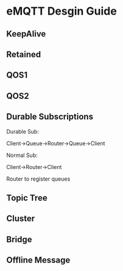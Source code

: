 # eMQTT Desgin Guide

## KeepAlive

## Retained

## QOS1 

## QOS2

## Durable Subscriptions

Durable Sub:

Client->Queue->Router->Queue->Client

Normal Sub:

Client->Router->Client

Router to register queues

## Topic Tree

## Cluster 

## Bridge

## Offline Message

